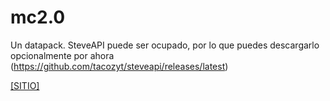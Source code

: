 # mc2.0
Un datapack. SteveAPI puede ser ocupado, por lo que puedes descargarlo opcionalmente por ahora (https://github.com/tacozyt/steveapi/releases/latest)

[[SITIO]](https://tacozyt.github.io/mc2.0)
